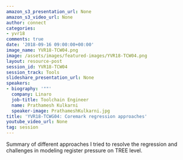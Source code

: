 ```yaml
---
amazon_s3_presentation_url: None
amazon_s3_video_url: None
author: connect
categories:
- yvr18
comments: true
date: '2018-09-16 09:00:00+00:00'
image_name: YVR18-TCW04.png
image: /assets/images/featured-images/YVR18-TCW04.png
layout: resource-post
session_id: YVR18-TCW04
session_track: Tools
slideshare_presentation_url: None
speakers:
- biography: '""'
  company: Linaro
  job-title: Toolchain Engineer
  name: Prathamesh Kulkarni
  speaker-image: PrathameshKulkarni.jpg
title: 'YVR18-TCWG04: Coremark regression approaches'
youtube_video_url: None
tag: session
---
```


Summary of different approaches I tried to resolve the
regression and challenges in modeling register pressure on TREE level.